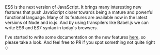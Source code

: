 ES6 is the next version of JavaScript. It brings many interesting new features that push JavaScript closer towards being a mature and powerful functional language. Many of its features are available now in the latest versions of Node and io.js. And by using transpilers like Babel.js we can write ES6 and ES7 syntax in today's browsers.

I've started to write some documentation on the new features [here](https://github.com/jedrichards/es6), so please take a look. And feel free to PR if you spot something not quite right :)
